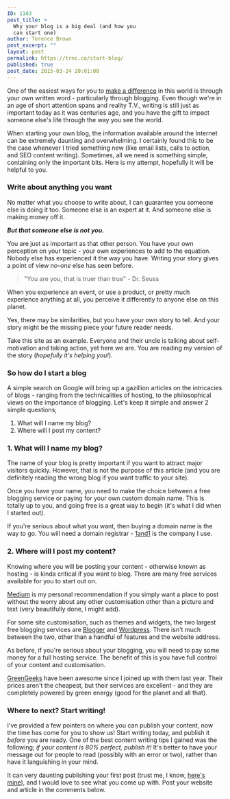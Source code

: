 ```yaml
---
ID: 1163
post_title: >
  Why your blog is a big deal (and how you
  can start one)
author: Terence Brown
post_excerpt: ""
layout: post
permalink: https://trnc.co/start-blog/
published: true
post_date: 2015-03-24 20:01:00
---
```

One of the easiest ways for you to <a href="http://helpgrowchange.com/difference/">make a difference</a> in this world is through your own written word - particularly through blogging. Even though we're in an age of short attention spans and reality T.V., writing is still just as important today as it was centuries ago, and you have the gift to impact someone else's life through the way you see the world.

When starting your own blog, the information available around the Internet can be extremely daunting and overwhelming. I certainly found this to be the case whenever I tried something new (like email lists, calls to action, and SEO content writing). Sometimes, all we need is something simple, containing only the important bits. Here is my attempt, hopefully it will be helpful to you.

<h3>Write about anything you want</h3>

No matter what you choose to write about, I can guarantee you someone else is doing it too. Someone else is an expert at it. And someone else is making money off it.

<em><strong>But that someone else is not you.</strong></em>

You are just as important as that other person. You have your own perception on your topic - your own experiences to add to the equation. Nobody else has experienced it the way you have. Writing your story gives a point of view <em>no-one</em> else has seen before.

<blockquote>
  "You are you, that is truer than true" - Dr. Seuss
</blockquote>

When you experience an event, or use a product, or pretty much experience anything at all, you perceive it differently to anyone else on this planet.

Yes, there may be similarities, but you have your own story to tell. And your story might be the missing piece your future reader needs.

Take this site as an example. Everyone and their uncle is talking about self-motivation and taking action, yet here we are. You are reading my version of the story (<em>hopefully it's helping you!</em>).

<h3>So how do I start a blog</h3>

A simple search on Google will bring up a gazillion articles on the intricacies of blogs - ranging from the technicalities of hosting, to the philosophical views on the importance of blogging. Let's keep it simple and answer 2 simple questions;

<ol>
<li>What will I name my blog?</li>
<li>Where will I post my content?</li>
</ol>

<h3>1. What will I name my blog?</h3>

The name of your blog is pretty important if you want to attract major visitors quickly. However, that is not the purpose of this article (and you are definitely reading the wrong blog if you want traffic to your site).

Once you have your name, you need to make the choice between a free blogging service or paying for your own custom domain name. This is totally up to you, and going free is a great way to begin (it's what I did when I started out).

If you're serious about what you want, then buying a domain name is the way to go. You will need a domain registrar - <a href="http://www.1and1.com/?kwk=278317078">1and1</a> is the company I use.

<h3>2. Where will I post my content?</h3>

Knowing where you will be posting your content - otherwise known as hosting - is kinda critical if you want to blog. There are many free services available for you to start out on.

<a href="https://medium.com/">Medium</a> is my personal recommendation if you simply want a place to post without the worry about any other customisation other than a picture and text (very beautifully done, I might add).

For some site customisation, such as themes and widgets, the two largest free blogging services are <a href="http://blogger.com">Blogger</a> and <a href="http://wordpress.com">Wordpress</a>. There isn't much between the two, other than a handful of features and the website address.

As before, if you're serious about your blogging, you will need to pay some money for a full hosting service. The benefit of this is you have full control of your content and customisation.

<a href="http://www.greengeeks.com/cgi-bin/affiliates/clickthru.cgi?id=browntel">GreenGeeks</a> have been awesome since I joined up with them last year. Their prices aren't the cheapest, but their services are excellent - and they are completely powered by green energy (good for the planet and all that).

<h3>Where to next? Start writing!</h3>

I've provided a few pointers on where you can publish your content, now the time has come for you to show us! Start writing today, and publish it <em>before</em> you are ready. One of the best content writing tips I gained was the following; <em>if your content is 80% perfect, publish it!</em> It's better to have your message out for people to read (possibly with an error or two), rather than have it languishing in your mind.

It can very daunting publishing your first post (trust me, I know, <a href="http://helpgrowchange.com/the-key-to-efficiency-is-simple/">here's mine</a>), and I would love to see what you come up with. Post your website and article in the comments below.